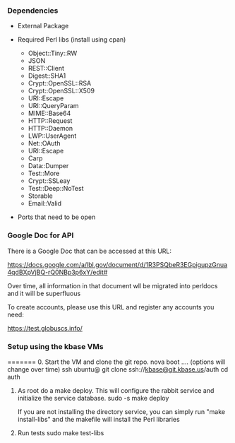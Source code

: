 ### Dependencies

* External Package

* Required Perl libs (install using cpan)
    * Object::Tiny::RW
    * JSON
    * REST::Client
    * Digest::SHA1
    * Crypt::OpenSSL::RSA
    * Crypt::OpenSSL::X509
    * URI::Escape
    * URI::QueryParam
    * MIME::Base64
    * HTTP::Request
    * HTTP::Daemon
    * LWP::UserAgent
    * Net::OAuth
    * URI::Escape
    * Carp
    * Data::Dumper
    * Test::More
    * Crypt::SSLeay
    * Test::Deep::NoTest
    * Storable
    * Email::Valid

* Ports that need to be open

### Google Doc for API

   There is a Google Doc that can be accessed at this URL:

https://docs.google.com/a/lbl.gov/document/d/1R3PSQbeR3EGpigupzGnua4qdBXpVjBQ-rQ0NBp3p6xY/edit#

   Over time, all information in that document wll be migrated into perldocs and it will be superfluous

   To create accounts, please use this URL and register any accounts you need:

   https://test.globuscs.info/

### Setup using the kbase VMs
=======
0.  Start the VM and clone the git repo.
    nova boot .... (options will change over time)
    ssh ubuntu@<vm host>
    git clone ssh://kbase@git.kbase.us/auth
    cd auth

1. As root do a make deploy.  This will configure the rabbit service and initialize the service database.
   sudo -s
   make deploy 

   If you are not installing the directory service, you can simply run "make install-libs" and the
   makefile will install the Perl libraries

4. Run tests
   sudo make test-libs

      
